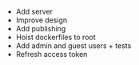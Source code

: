 - Add server
- Improve design
- Add publishing
- Hoist dockerfiles to root
- Add admin and guest users + tests
- Refresh access token
